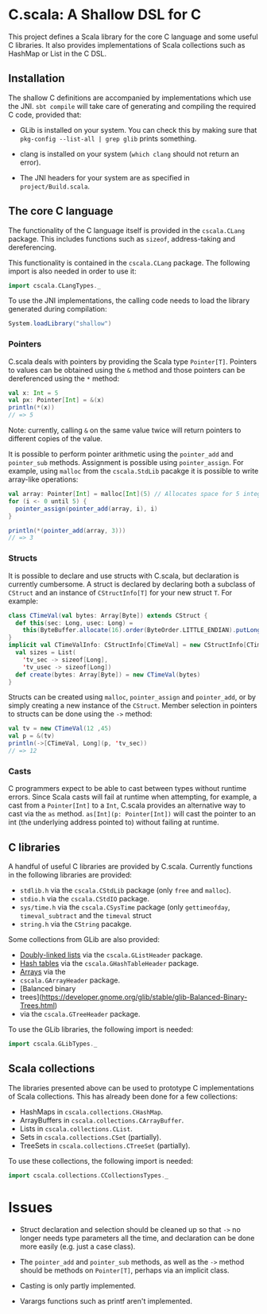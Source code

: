 C.scala: A Shallow DSL for C
============================

This project defines a Scala library for the core C language and some useful C
libraries. It also provides implementations of Scala collections such as HashMap
or List in the C DSL.

Installation
------------

The shallow C definitions are accompanied by implementations which use the JNI.
`sbt compile` will take care of generating and compiling the required C code,
provided that:

  * GLib is installed on your system. You can check this by making sure that
    `pkg-config --list-all | grep glib` prints something.

  * clang is installed on your system (`which clang` should not return an error).

  * The JNI headers for your system are as specified in `project/Build.scala`.


The core C language
-------------------

The functionality of the C language itself is provided in the `cscala.CLang` package.
This includes functions such as `sizeof`, address-taking and dereferencing. 

This functionality is contained in the `cscala.CLang` package. The following import
is also needed in order to use it:

```scala
import cscala.CLangTypes._
```

To use the JNI implementations, the calling code needs to load the library
generated during compilation:

```scala
System.loadLibrary("shallow")
```

### Pointers

C.scala deals with pointers by providing the Scala type `Pointer[T]`. Pointers
to values can be obtained using the `&` method and those pointers can be
dereferenced using the `*` method:

```scala
val x: Int = 5
val px: Pointer[Int] = &(x)
println(*(x))
// => 5
```

Note: currently, calling `&` on the same value twice will return pointers to
different copies of the value.

It is possible to perform pointer arithmetic using the `pointer_add` and
`pointer_sub` methods. Assignment is possible using `pointer_assign`. For
example, using `malloc` from the `cscala.StdLib` pacakge it is possible to write
array-like operations:

```scala
val array: Pointer[Int] = malloc[Int](5) // Allocates space for 5 integers
for (i <- 0 until 5) {
  pointer_assign(pointer_add(array, i), i)
}

println(*(pointer_add(array, 3)))
// => 3
```

### Structs

It is possible to declare and use structs with C.scala, but declaration is
currently cumbersome. A struct is declared by declaring both a subclass of
`CStruct` and an instance of `CStructInfo[T]` for your new struct `T`. For
example:

```scala
class CTimeVal(val bytes: Array[Byte]) extends CStruct {
  def this(sec: Long, usec: Long) =
    this(ByteBuffer.allocate(16).order(ByteOrder.LITTLE_ENDIAN).putLong(sec).putLong(usec).array)
}
implicit val CTimeValInfo: CStructInfo[CTimeVal] = new CStructInfo[CTimeVal] {
  val sizes = List(
    'tv_sec -> sizeof[Long],
    'tv_usec -> sizeof[Long])
  def create(bytes: Array[Byte]) = new CTimeVal(bytes)
}
```

Structs can be created using `malloc`, `pointer_assign` and `pointer_add`, or by
simply creating a new instance of the `CStruct`. Member selection in pointers to
structs can be done using the `->` method:

```scala
val tv = new CTimeVal(12 ,45)
val p = &(tv)
println(->[CTimeVal, Long](p, 'tv_sec))
// => 12
```

### Casts

C programmers expect to be able to cast between types without runtime errors.
Since Scala casts will fail at runtime when attempting, for example, a cast from
a `Pointer[Int]` to a `Int`, C.scala provides an alternative way to cast via
the `as` method. `as[Int](p: Pointer[Int])` will cast the pointer to an int
(the underlying address pointed to) without failing at runtime.


C libraries
-----------

A handful of useful C libraries are provided by C.scala. Currently functions in
the following libraries are provided:

  * `stdlib.h` via the `cscala.CStdLib` package (only `free` and `malloc`).
  * `stdio.h` via the `cscala.CStdIO` package.
  * `sys/time.h` via the `cscala.CSysTime` package (only `gettimeofday`,
    `timeval_subtract` and the `timeval` struct
  * `string.h` via the `CString` pacakge.

Some collections from GLib are also provided:

  * [Doubly-linked lists](https://developer.gnome.org/glib/stable/glib-Doubly-Linked-Lists.html)
    via the `cscala.GListHeader` package.
  * [Hash tables](https://developer.gnome.org/glib/stable/glib-Hash-Tables.html)
    via the `cscala.GHashTableHeader` package.
  * [Arrays](https://developer.gnome.org/glib/stable/glib-Arrays.html) via the
  * `cscala.GArrayHeader` package.
  * [Balanced binary
  * trees](https://developer.gnome.org/glib/stable/glib-Balanced-Binary-Trees.html)
  * via the `cscala.GTreeHeader` package.

To use the GLib libraries, the following import is needed:

```scala
import cscala.GLibTypes._
```


Scala collections
-----------------

The libraries presented above can be used to prototype C implementations of
Scala collections. This has already been done for a few collections:

  * HashMaps in `cscala.collections.CHashMap`.
  * ArrayBuffers in `cscala.collections.CArrayBuffer`.
  * Lists in `cscala.collections.CList`.
  * Sets in `cscala.collections.CSet` (partially).
  * TreeSets in `cscala.collections.CTreeSet` (partially).

To use these collections, the following import is needed:

```scala
import cscala.collections.CCollectionsTypes._
```


Issues
======

  * Struct declaration and selection should be cleaned up so that `->` no longer
    needs type parameters all the time, and declaration can be done more easily
    (e.g. just a case class).

  * The `pointer_add` and `pointer_sub` methods, as well as the `->` method
    should be methods on `Pointer[T]`, perhaps via an implicit class.

  * Casting is only partly implemented.

  * Varargs functions such as printf aren't implemented.

